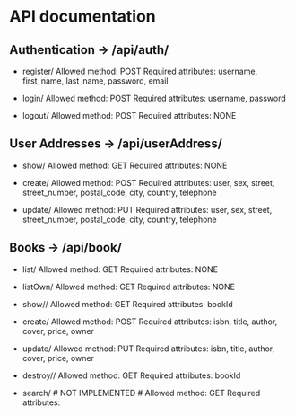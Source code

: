 # API documentation

## Authentication -> /api/auth/

* register/
Allowed method: POST
Required attributes: username, first_name, last_name, password, email

* login/
Allowed method: POST
Required attributes: username, password

* logout/
Allowed method: POST
Required attributes: NONE


## User Addresses -> /api/userAddress/

* show/
Allowed method: GET
Required attributes: NONE

* create/
Allowed method: POST
Required attributes: user, sex, street, street_number, postal_code, city, country, telephone

* update/
Allowed method: PUT
Required attributes: user, sex, street, street_number, postal_code, city, country, telephone


## Books -> /api/book/

* list/
Allowed method: GET
Required attributes: NONE

* listOwn/
Allowed method: GET
Required attributes: NONE

* show/<bookId>/
Allowed method: GET
Required attributes: bookId

* create/
Allowed method: POST
Required attributes: isbn, title, author, cover, price, owner

* update/
Allowed method: PUT
Required attributes: isbn, title, author, cover, price, owner

* destroy/<bookId>/
Allowed method: GET
Required attributes: bookId

* search/               # NOT IMPLEMENTED #
Allowed method: GET
Required attributes: